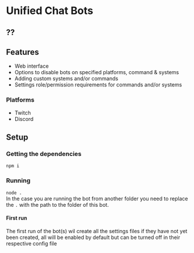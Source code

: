 # Unified Chat Bots

## ??

## Features
 - Web interface
 - Options to disable bots on specified platforms, command & systems
 - Adding custom systems and/or commands
 - Settings role/permission requirements for commands and/or systems


### Platforms
 - Twitch
 - Discord

## Setup
### Getting the dependencies
```npm i```

### Running
```node .```\
In the case you are running the bot from another folder you need to replace the ```.``` with the path to the folder of this bot.

#### First run
The first run of the bot(s) wil create all the settings files if they have not yet been created, all will be enabled by default but can be turned off in their respective config file
